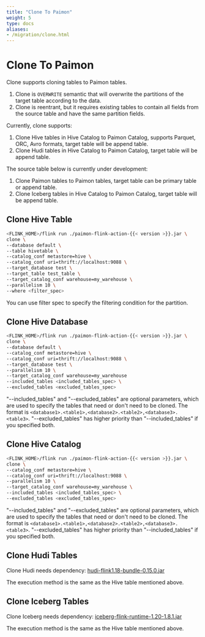 ```yaml
---
title: "Clone To Paimon"
weight: 5
type: docs
aliases:
- /migration/clone.html
---
```

<!--
Licensed to the Apache Software Foundation (ASF) under one
or more contributor license agreements.  See the NOTICE file
distributed with this work for additional information
regarding copyright ownership.  The ASF licenses this file
to you under the Apache License, Version 2.0 (the
"License"); you may not use this file except in compliance
with the License.  You may obtain a copy of the License at

  http://www.apache.org/licenses/LICENSE-2.0

Unless required by applicable law or agreed to in writing,
software distributed under the License is distributed on an
"AS IS" BASIS, WITHOUT WARRANTIES OR CONDITIONS OF ANY
KIND, either express or implied.  See the License for the
specific language governing permissions and limitations
under the License.
-->

# Clone To Paimon

Clone supports cloning tables to Paimon tables.

1. Clone is `OVERWRITE` semantic that will overwrite the partitions of the target table according to the data.
2. Clone is reentrant, but it requires existing tables to contain all fields from the source table and have the
   same partition fields.

Currently, clone supports:
1. Clone Hive tables in Hive Catalog to Paimon Catalog, supports Parquet, ORC, Avro formats, target table will
   be append table.
2. Clone Hudi tables in Hive Catalog to Paimon Catalog, target table will be append table.

The source table below is currently under development:
1. Clone Paimon tables to Paimon tables, target table can be primary table or append table.
2. Clone Iceberg tables in Hive Catalog to Paimon Catalog, target table will be append table.

## Clone Hive Table

```bash
<FLINK_HOME>/flink run ./paimon-flink-action-{{< version >}}.jar \
clone \
--database default \
--table hivetable \
--catalog_conf metastore=hive \
--catalog_conf uri=thrift://localhost:9088 \
--target_database test \
--target_table test_table \
--target_catalog_conf warehouse=my_warehouse \
--parallelism 10 \
--where <filter_spec>
```

You can use filter spec to specify the filtering condition for the partition.

## Clone Hive Database

```bash
<FLINK_HOME>/flink run ./paimon-flink-action-{{< version >}}.jar \
clone \
--database default \
--catalog_conf metastore=hive \
--catalog_conf uri=thrift://localhost:9088 \
--target_database test \
--parallelism 10 \
--target_catalog_conf warehouse=my_warehouse
--included_tables <included_tables_spec> \
--excluded_tables <excluded_tables_spec>
```
"--included_tables" and "--excluded_tables" are optional parameters, which are used to specify the tables that need or don't need to be cloned.
The format is `<database1>.<table1>,<database2>.<table2>,<database3>.<table3>`.
"--excluded_tables" has higher priority than "--included_tables" if you specified both.

## Clone Hive Catalog

```bash
<FLINK_HOME>/flink run ./paimon-flink-action-{{< version >}}.jar \
clone \
--catalog_conf metastore=hive \
--catalog_conf uri=thrift://localhost:9088 \
--parallelism 10 \
--target_catalog_conf warehouse=my_warehouse \
--included_tables <included_tables_spec> \
--excluded_tables <excluded_tables_spec>
```
"--included_tables" and "--excluded_tables" are optional parameters, which are used to specify the tables that need or don't need to be cloned. 
The format is `<database1>.<table1>,<database2>.<table2>,<database3>.<table3>`.
"--excluded_tables" has higher priority than "--included_tables" if you specified both.


## Clone Hudi Tables

Clone Hudi needs dependency: [hudi-flink1.18-bundle-0.15.0.jar](https://repo1.maven.org/maven2/org/apache/hudi/hudi-flink1.18-bundle/0.15.0/hudi-flink1.18-bundle-0.15.0.jar)

The execution method is the same as the Hive table mentioned above.

## Clone Iceberg Tables

Clone Iceberg needs dependency: [iceberg-flink-runtime-1.20-1.8.1.jar](https://repo1.maven.org/maven2/org/apache/iceberg/iceberg-flink-runtime-1.20/1.8.1/iceberg-flink-runtime-1.20-1.8.1.jar)

The execution method is the same as the Hive table mentioned above.
